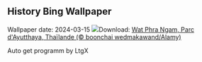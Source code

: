 ## History Bing Wallpaper
Wallpaper date: 2024-03-15
![](https://www.bing.com/th?id=OHR.AyutthayaTree_FR-CA8197796278_UHD.jpg&w=1000)Download: [Wat Phra Ngam, Parc d'Ayutthaya, Thaïlande (© boonchai wedmakawand/Alamy)](https://www.bing.com/th?id=OHR.AyutthayaTree_FR-CA8197796278_UHD.jpg)

Auto get programm by LtgX
